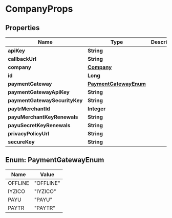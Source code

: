 
# CompanyProps

## Properties
Name | Type | Description | Notes
------------ | ------------- | ------------- | -------------
**apiKey** | **String** |  |  [optional]
**callbackUrl** | **String** |  |  [optional]
**company** | [**Company**](Company.md) |  |  [optional]
**id** | **Long** |  |  [optional]
**paymentGateway** | [**PaymentGatewayEnum**](#PaymentGatewayEnum) |  |  [optional]
**paymentGatewayApiKey** | **String** |  |  [optional]
**paymentGatewaySecurityKey** | **String** |  |  [optional]
**paytrMerchantId** | **Integer** |  |  [optional]
**payuMerchantKeyRenewals** | **String** |  |  [optional]
**payuSecretKeyRenewals** | **String** |  |  [optional]
**privacyPolicyUrl** | **String** |  |  [optional]
**secureKey** | **String** |  |  [optional]


<a name="PaymentGatewayEnum"></a>
## Enum: PaymentGatewayEnum
Name | Value
---- | -----
OFFLINE | &quot;OFFLINE&quot;
IYZICO | &quot;IYZICO&quot;
PAYU | &quot;PAYU&quot;
PAYTR | &quot;PAYTR&quot;




